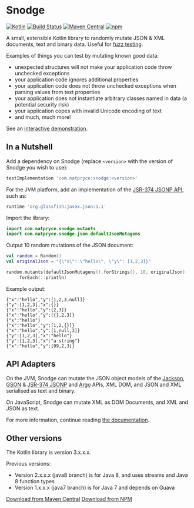 Snodge
======

[![Kotlin](https://img.shields.io/badge/kotlin-1.3.61-blue.svg)](http://kotlinlang.org)
[![Build Status](https://travis-ci.org/npryce/snodge.svg?branch=kotlin)](https://travis-ci.org/npryce/snodge)
[![Maven Central](https://img.shields.io/maven-central/v/com.natpryce/snodge.svg)](http://search.maven.org/#search%7Cga%7C1%7Cg%3A%22com.natpryce%22%20AND%20a%3A%22snodge%22)
[![npm](https://img.shields.io/npm/v/snodge-3.svg)]()


A small, extensible Kotlin library to randomly mutate JSON & XML documents, text and binary data. Useful for [fuzz testing](https://en.wikipedia.org/wiki/Fuzzing).

Examples of things you can test by mutating known good data:

- unexpected structures will not make your application code throw unchecked exceptions
- your application code ignores additional properties
- your application code does not throw unchecked exceptions when parsing values from text properties
- your application does not instantiate arbitrary classes named in data (a potential security risk)
- your application copes with invalid Unicode encoding of text
- and much, much more!

See an [interactive demonstration](https://npryce.github.io/snodge/demo/demo.html).



In a Nutshell
-------------

Add a dependency on Snodge (replace `<version>` with the version of Snodge you wish to use):

~~~~~~~~~~~~~~~~~~~~~~gradle
testImplementation 'com.natpryce:snodge:<version>'
~~~~~~~~~~~~~~~~~~~~~~

For the JVM platform, add an implementation of the [JSR-374 JSONP API](http://docs.oracle.com/middleware/1213/wls/WLPRG/java-api-for-json-proc.htm), such as:

~~~~~~~~~~~~~~~~~~~~~~gradle
runtime 'org.glassfish:javax.json:1.1'
~~~~~~~~~~~~~~~~~~~~~~

Import the library:

~~~~~~~~~~~~~~~~~~~~~~kotlin
import com.natpryce.snodge.mutants
import com.natpryce.snodge.json.defaultJsonMutagens
~~~~~~~~~~~~~~~~~~~~~~

Output 10 random mutations of the JSON document:

~~~~~~~~~~~~~~~~~~~~~~kotlin
val random = Random()
val originalJson = "{\"x\": \"hello\", \"y\": [1,2,3]}"

random.mutants(defaultJsonMutagens().forStrings(), 10, originalJson)
    .forEach(::println)
~~~~~~~~~~~~~~~~~~~~~~

Example output:

~~~~~~~~~~~~~~~~~~~~~~
{"x":"hello","y":[1,2,3,null]}
{"y":[1,2,3],"x":{}}
{"x":"hello","y":[2,3]}
{"x":"hello","y":[{},2,3]}
{"x":"hello"}
{"x":"hello","y":[1,2,{}]}
{"x":"hello","y":[1,null,3]}
{"y":[1,2,3],"x":"hello"}
{"y":[1,2,3],"x":"a string"}
{"x":"hello","y":[99,2,3]}
~~~~~~~~~~~~~~~~~~~~~~

API Adapters
------------

On the JVM, Snodge can mutate the JSON object models of the [Jackson](https://github.com/FasterXML/jackson), [GSON](https://github.com/google/gson) & [JSR-374 JSONP](http://docs.oracle.com/middleware/1213/wls/WLPRG/java-api-for-json-proc.htm) and [Argo](http://argo.sourceforge.net/) APIs, XML DOM, and JSON and XML serialised as text and binary. 

On JavaScript, Snodge can mutate XML as DOM Documents, and XML and JSON as text.

For more information, continue reading [the documentation](doc/).

Other versions
--------------

The Kotlin library is version 3.x.x.x.  

Previous versions:

- Version 2.x.x.x (java8 branch) is for Java 8, and uses streams and Java 8 function types
- Version 1.x.x.x (java7 branch) is for Java 7 and depends on Guava

[Download from Maven Central](http://mvnrepository.com/artifact/com.natpryce/snodge)
[Download from NPM](https://www.npmjs.com/package/snodge-3)

